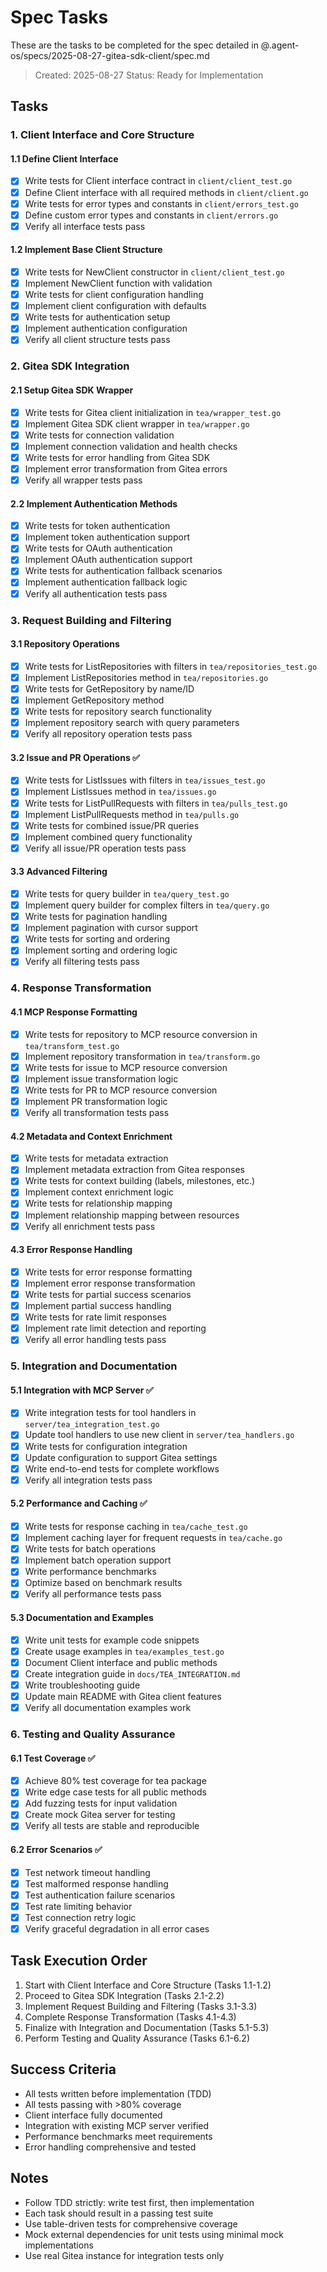 # Spec Tasks

These are the tasks to be completed for the spec detailed in @.agent-os/specs/2025-08-27-gitea-sdk-client/spec.md

> Created: 2025-08-27
> Status: Ready for Implementation

## Tasks

### 1. Client Interface and Core Structure

#### 1.1 Define Client Interface
- [x] Write tests for Client interface contract in `client/client_test.go`
- [x] Define Client interface with all required methods in `client/client.go`
- [x] Write tests for error types and constants in `client/errors_test.go`
- [x] Define custom error types and constants in `client/errors.go`
- [x] Verify all interface tests pass

#### 1.2 Implement Base Client Structure
- [x] Write tests for NewClient constructor in `client/client_test.go`
- [x] Implement NewClient function with validation
- [x] Write tests for client configuration handling
- [x] Implement client configuration with defaults
- [x] Write tests for authentication setup
- [x] Implement authentication configuration
- [x] Verify all client structure tests pass

### 2. Gitea SDK Integration

#### 2.1 Setup Gitea SDK Wrapper
- [x] Write tests for Gitea client initialization in `tea/wrapper_test.go`
- [x] Implement Gitea SDK client wrapper in `tea/wrapper.go`
- [x] Write tests for connection validation
- [x] Implement connection validation and health checks
- [x] Write tests for error handling from Gitea SDK
- [x] Implement error transformation from Gitea errors
- [x] Verify all wrapper tests pass

#### 2.2 Implement Authentication Methods
- [x] Write tests for token authentication
- [x] Implement token authentication support
- [x] Write tests for OAuth authentication
- [x] Implement OAuth authentication support
- [x] Write tests for authentication fallback scenarios
- [x] Implement authentication fallback logic
- [x] Verify all authentication tests pass

### 3. Request Building and Filtering

#### 3.1 Repository Operations
- [x] Write tests for ListRepositories with filters in `tea/repositories_test.go`
- [x] Implement ListRepositories method in `tea/repositories.go`
- [x] Write tests for GetRepository by name/ID
- [x] Implement GetRepository method
- [x] Write tests for repository search functionality
- [x] Implement repository search with query parameters
- [x] Verify all repository operation tests pass

#### 3.2 Issue and PR Operations ✅
- [x] Write tests for ListIssues with filters in `tea/issues_test.go`
- [x] Implement ListIssues method in `tea/issues.go`
- [x] Write tests for ListPullRequests with filters in `tea/pulls_test.go`
- [x] Implement ListPullRequests method in `tea/pulls.go`
- [x] Write tests for combined issue/PR queries
- [x] Implement combined query functionality
- [x] Verify all issue/PR operation tests pass

#### 3.3 Advanced Filtering
- [x] Write tests for query builder in `tea/query_test.go`
- [x] Implement query builder for complex filters in `tea/query.go`
- [x] Write tests for pagination handling
- [x] Implement pagination with cursor support
- [x] Write tests for sorting and ordering
- [x] Implement sorting and ordering logic
- [x] Verify all filtering tests pass

### 4. Response Transformation

#### 4.1 MCP Response Formatting
- [x] Write tests for repository to MCP resource conversion in `tea/transform_test.go`
- [x] Implement repository transformation in `tea/transform.go`
- [x] Write tests for issue to MCP resource conversion
- [x] Implement issue transformation logic
- [x] Write tests for PR to MCP resource conversion
- [x] Implement PR transformation logic
- [x] Verify all transformation tests pass

#### 4.2 Metadata and Context Enrichment
- [x] Write tests for metadata extraction
- [x] Implement metadata extraction from Gitea responses
- [x] Write tests for context building (labels, milestones, etc.)
- [x] Implement context enrichment logic
- [x] Write tests for relationship mapping
- [x] Implement relationship mapping between resources
- [x] Verify all enrichment tests pass

#### 4.3 Error Response Handling
- [x] Write tests for error response formatting
- [x] Implement error response transformation
- [x] Write tests for partial success scenarios
- [x] Implement partial success handling
- [x] Write tests for rate limit responses
- [x] Implement rate limit detection and reporting
- [x] Verify all error handling tests pass

### 5. Integration and Documentation

#### 5.1 Integration with MCP Server ✅
- [x] Write integration tests for tool handlers in `server/tea_integration_test.go`
- [x] Update tool handlers to use new client in `server/tea_handlers.go`
- [x] Write tests for configuration integration
- [x] Update configuration to support Gitea settings
- [x] Write end-to-end tests for complete workflows
- [x] Verify all integration tests pass

#### 5.2 Performance and Caching ✅
- [x] Write tests for response caching in `tea/cache_test.go`
- [x] Implement caching layer for frequent requests in `tea/cache.go`
- [x] Write tests for batch operations
- [x] Implement batch operation support
- [x] Write performance benchmarks
- [x] Optimize based on benchmark results
- [x] Verify all performance tests pass

#### 5.3 Documentation and Examples
- [x] Write unit tests for example code snippets
- [x] Create usage examples in `tea/examples_test.go`
- [x] Document Client interface and public methods
- [x] Create integration guide in `docs/TEA_INTEGRATION.md`
- [x] Write troubleshooting guide
- [x] Update main README with Gitea client features
- [x] Verify all documentation examples work

### 6. Testing and Quality Assurance

#### 6.1 Test Coverage ✅
- [x] Achieve 80% test coverage for tea package
- [x] Write edge case tests for all public methods
- [x] Add fuzzing tests for input validation
- [x] Create mock Gitea server for testing
- [x] Verify all tests are stable and reproducible

#### 6.2 Error Scenarios ✅
- [x] Test network timeout handling
- [x] Test malformed response handling
- [x] Test authentication failure scenarios
- [x] Test rate limiting behavior
- [x] Test connection retry logic
- [x] Verify graceful degradation in all error cases

## Task Execution Order

1. Start with Client Interface and Core Structure (Tasks 1.1-1.2)
2. Proceed to Gitea SDK Integration (Tasks 2.1-2.2)
3. Implement Request Building and Filtering (Tasks 3.1-3.3)
4. Complete Response Transformation (Tasks 4.1-4.3)
5. Finalize with Integration and Documentation (Tasks 5.1-5.3)
6. Perform Testing and Quality Assurance (Tasks 6.1-6.2)

## Success Criteria

- All tests written before implementation (TDD)
- All tests passing with >80% coverage
- Client interface fully documented
- Integration with existing MCP server verified
- Performance benchmarks meet requirements
- Error handling comprehensive and tested

## Notes

- Follow TDD strictly: write test first, then implementation
- Each task should result in a passing test suite
- Use table-driven tests for comprehensive coverage
- Mock external dependencies for unit tests using minimal mock implementations
- Use real Gitea instance for integration tests only
